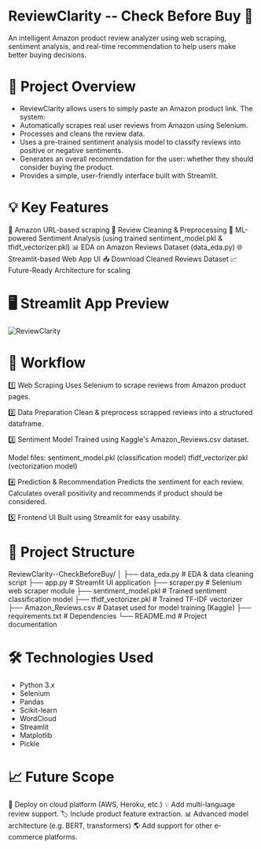 # ReviewClarity -- Check Before Buy 🛒
An intelligent Amazon product review analyzer using web scraping, sentiment analysis, and real-time recommendation to help users make better buying decisions.

# 🔎 Project Overview

- ReviewClarity allows users to simply paste an Amazon product link. The system:
- Automatically scrapes real user reviews from Amazon using Selenium.
- Processes and cleans the review data.
- Uses a pre-trained sentiment analysis model to classify reviews into positive or negative sentiments.
- Generates an overall recommendation for the user: whether they should consider buying the product.
- Provides a simple, user-friendly interface built with Streamlit.

# 💡 Key Features
🔗 Amazon URL-based scraping
🧹 Review Cleaning & Preprocessing
🤖 ML-powered Sentiment Analysis (using trained sentiment_model.pkl & tfidf_vectorizer.pkl)
📊 EDA on Amazon Reviews Dataset (data_eda.py)
🌐 Streamlit-based Web App UI
📥 Download Cleaned Reviews Dataset
📈 Future-Ready Architecture for scaling

# 🖥️ Streamlit App Preview
![ReviewClarity](https://github.com/user-attachments/assets/b4c7040f-d3ec-489a-9d1d-e348c4cbc6e9)


# 🚀 Workflow
1️⃣ Web Scraping
Uses Selenium to scrape reviews from Amazon product pages.

2️⃣ Data Preparation
Clean & preprocess scrapped reviews into a structured dataframe.

3️⃣ Sentiment Model
Trained using Kaggle's Amazon_Reviews.csv dataset.

Model files:
sentiment_model.pkl (classification model)
tfidf_vectorizer.pkl (vectorization model)

4️⃣ Prediction & Recommendation
Predicts the sentiment for each review.
Calculates overall positivity and recommends if product should be considered.

5️⃣ Frontend UI
Built using Streamlit for easy usability.

# 📂 Project Structure

ReviewClarity--CheckBeforeBuy/
│
├── data_eda.py                # EDA & data cleaning script
├── app.py                     # Streamlit UI application
├── scraper.py                 # Selenium web scraper module
├── sentiment_model.pkl        # Trained sentiment classification model
├── tfidf_vectorizer.pkl       # Trained TF-IDF vectorizer
├── Amazon_Reviews.csv         # Dataset used for model training (Kaggle)
├── requirements.txt           # Dependencies
└── README.md                  # Project documentation

# 🛠 Technologies Used

- Python 3.x
- Selenium
- Pandas
- Scikit-learn
- WordCloud
- Streamlit
- Matplotlib
- Pickle

# 📈 Future Scope

🚀 Deploy on cloud platform (AWS, Heroku, etc.)
💡 Add multi-language review support.
🏷️ Include product feature extraction.
📊 Advanced model architecture (e.g. BERT, transformers)
🌎 Add support for other e-commerce platforms.

